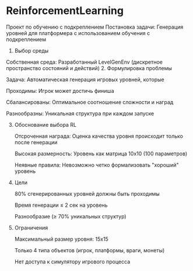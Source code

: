 # ReinforcementLearning
Проект по обучению с подкреплением
Постановка задачи: Генерация уровней для платформера с использованием обучения с подкреплением
1. Выбор среды
   
  Собственная среда: Разработанный LevelGenEnv (дискретное пространство состояний и действий)
2. Формулировка проблемы

  Задача: Автоматическая генерация игровых уровней, которые
    
   Проходимы: Игрок может достичь финиша
   
   Сбалансированы: Оптимальное соотношение сложности и наград
   
   Разнообразны: Уникальная структура при каждом запуске
    
3. Обоснование выбора RL
   
   Отсроченная награда: Оценка качества уровня происходит только после генерации
   
   Высокая размерность: Уровень как матрица 10x10 (100 параметров)
   
   Неявные правила: Невозможно четко формализовать "хороший" уровень
   
4. Цели
   
   80% сгенерированных уровней должны быть проходимы
   
   Время генерации ≤ 2 сек на уровень
   
   Разнообразие (≥ 70% уникальных структур)
   
5. Ограничения
   
   Максимальный размер уровня: 15x15
   
   Только 4 типа объектов (игрок, платформы, враги, монеты)
   
   Нет доступа к симулятору игрового процесса
   
